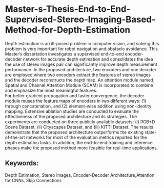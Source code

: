 # Master-s-Thesis-End-to-End-Supervised-Stereo-Imaging-Based-Method-for-Depth-Estimation
Depth estimation is an ill-posed problem in computer vision, and solving this problem is very important for robot navigation and obstacle avoidance. This Master’s dissertation investigates a supervised end-to-end encoder-decoder network for accurate depth estimation and consolidates the idea the use of stereo images pair can significantly improve depth measurement performance. In the proposed architecture, two encoders and one decoder are employed where two encoders extract the features of stereo images and the decoder reconstructs the depth map. An attention module named, Spatial and Channel Attention Module (SCAM) is incorporated to combine and emphasize the most meaningful features.  
For better gradient propagation and faster convergence, the decoder module reuses the feature maps of encoders in two different ways: (1) through concatenation, and (2) element-wise addition using non-identity mapping. Extensive ablation studies are conducted to evaluate the effectiveness of the proposed architecture and its strategies. The experiments are conducted on three publicly available datasets: (i) RGB+D Scene Dataset, (ii) Cityscapes Dataset, and (iii) KITTI Dataset. The results demonstrate that the proposed architecture outperforms the existing state-of-the-art networks for most of the evaluation metrics reported for the depth estimation tasks. In addition, the end-to-end training and inference phases make the proposed method more feasible for real-time applications.
## Keywords: 
Depth Estimation, Stereo Images, Encoder-Decoder Architecture,Attention for CNNs, Skip Connections
